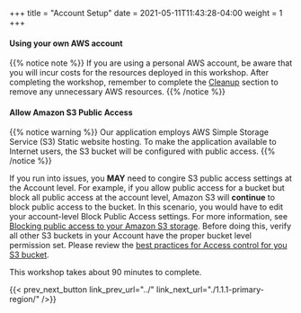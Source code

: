 +++
title = "Account Setup"
date =  2021-05-11T11:43:28-04:00
weight = 1
+++

#### Using your own AWS account

{{% notice note %}}
If you are using a personal AWS account, be aware that you will incur costs for the resources deployed in this workshop. After completing the workshop, remember to complete the [Cleanup](../../7-cleanup/) section to remove any unnecessary AWS resources.
{{% /notice %}}

#### Allow Amazon S3 Public Access

{{% notice warning %}}
Our application employs AWS Simple Storage Service (S3) Static website hosting. To make the application available to Internet users, the S3 bucket will be configured with public access. 
{{% /notice %}}

If you run into issues, you **MAY** need to congire S3 public access settings at the Account level. For example, if you allow public access for a bucket but block all public access at the account level, Amazon S3 will **continue** to block public access to the bucket. In this scenario, you would have to edit your account-level Block Public Access settings. For more information, see [Blocking public access to your Amazon S3 storage](https://docs.aws.amazon.com/AmazonS3/latest/userguide/access-control-block-public-access.html). Before doing this, verify all other S3 buckets in your Account have the proper bucket level permission set. Please review the [best practices for Access control for you S3 bucket](https://docs.aws.amazon.com/AmazonS3/latest/userguide/access-control-best-practices.html).

This workshop takes about 90 minutes to complete. 

{{< prev_next_button link_prev_url="../" link_next_url="./1.1.1-primary-region/" />}}
